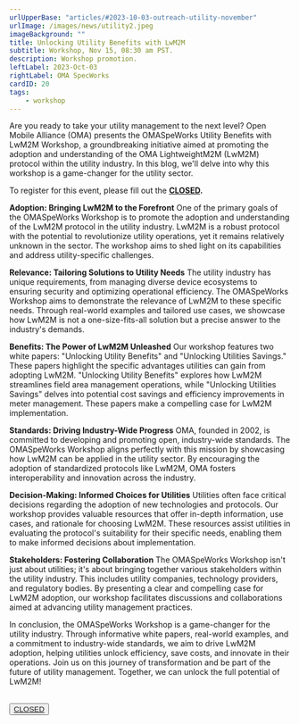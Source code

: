 ```yaml
---
urlUpperBase: "articles/#2023-10-03-outreach-utility-november"
urlImage: /images/news/utility2.jpeg
imageBackground: ""
title: Unlocking Utility Benefits with LwM2M
subtitle: Workshop, Nov 15, 08:30 am PST.
description: Workshop promotion.
leftLabel: 2023-Oct-03
rightLabel: OMA SpecWorks
cardID: 20
tags: 
    - workshop
---
```


Are you ready to take your utility management to the next level? Open Mobile Alliance (OMA) presents the OMASpeWorks Utility Benefits with LwM2M Workshop, a groundbreaking initiative aimed at promoting the adoption and understanding of the OMA LightweightM2M (LwM2M) protocol within the utility industry. In this blog, we'll delve into why this workshop is a game-changer for the utility sector.


To register for this event, please fill out the **[CLOSED]().**

<!--more-->

**Adoption: Bringing LwM2M to the Forefront**
One of the primary goals of the OMASpeWorks Workshop is to promote the adoption and understanding of the LwM2M protocol in the utility industry. LwM2M is a robust protocol with the potential to revolutionize utility operations, yet it remains relatively unknown in the sector. The workshop aims to shed light on its capabilities and address utility-specific challenges.

**Relevance: Tailoring Solutions to Utility Needs**
The utility industry has unique requirements, from managing diverse device ecosystems to ensuring security and optimizing operational efficiency. The OMASpeWorks Workshop aims to demonstrate the relevance of LwM2M to these specific needs. Through real-world examples and tailored use cases, we showcase how LwM2M is not a one-size-fits-all solution but a precise answer to the industry's demands.

**Benefits: The Power of LwM2M Unleashed**
Our workshop features two white papers: "Unlocking Utility Benefits" and "Unlocking Utilities Savings." These papers highlight the specific advantages utilities can gain from adopting LwM2M. "Unlocking Utility Benefits" explores how LwM2M streamlines field area management operations, while "Unlocking Utilities Savings" delves into potential cost savings and efficiency improvements in meter management. These papers make a compelling case for LwM2M implementation.

**Standards: Driving Industry-Wide Progress**
OMA, founded in 2002, is committed to developing and promoting open, industry-wide standards. The OMASpeWorks Workshop aligns perfectly with this mission by showcasing how LwM2M can be applied in the utility sector. By encouraging the adoption of standardized protocols like LwM2M, OMA fosters interoperability and innovation across the industry.

**Decision-Making: Informed Choices for Utilities**
Utilities often face critical decisions regarding the adoption of new technologies and protocols. Our workshop provides valuable resources that offer in-depth information, use cases, and rationale for choosing LwM2M. These resources assist utilities in evaluating the protocol's suitability for their specific needs, enabling them to make informed decisions about implementation.

**Stakeholders: Fostering Collaboration**
The OMASpeWorks Workshop isn't just about utilities; it's about bringing together various stakeholders within the utility industry. This includes utility companies, technology providers, and regulatory bodies. By presenting a clear and compelling case for LwM2M adoption, our workshop facilitates discussions and collaborations aimed at advancing utility management practices.

In conclusion, the OMASpeWorks Workshop is a game-changer for the utility industry. Through informative white papers, real-world examples, and a commitment to industry-wide standards, we aim to drive LwM2M adoption, helping utilities unlock efficiency, save costs, and innovate in their operations. Join us on this journey of transformation and be part of the future of utility management. Together, we can unlock the full potential of LwM2M!


 </br>
      <button><a  href="">CLOSED</a></button>
 </br>